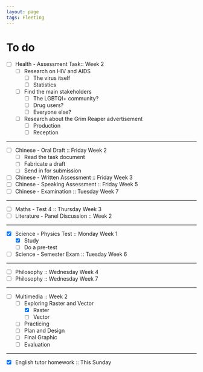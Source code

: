 ```yaml
---
layout: page
tags: Fleeting 
---
```


# To do

- [ ] Health - Assessment Task:: Week 2
	- [ ] Research on HIV and AIDS
		- [ ] The virus itself
		- [ ] Statistics
	- [ ] Find the main stakeholders
		- [ ] The LGBTQI+ community?
		- [ ] Drug users?
		- [ ] Everyone else?
	- [ ] Research about the Grim Reaper advertisement
		- [ ] Production
		- [ ] Reception

---

- [ ] Chinese - Oral Draft :: Friday Week 2
	- [ ] Read the task document
	- [ ] Fabricate a draft
	- [ ] Send in for submission
- [ ] Chinese - Written Assessment :: Friday Week 3
- [ ] Chinese - Speaking Assessment :: Friday Week 5
- [ ] Chinese - Examination :: Tuesday Week 7

---

- [ ] Maths - Test 4 :: Thursday Week 3
- [ ] Literature - Panel Discussion :: Week 2

---

- [x] Science - Physics Test :: Monday Week 1
	- [x] Study
	- [ ] Do a pre-test
- [ ] Science - Semester Exam :: Tuesday Week 6

---

- [ ] Philosophy :: Wednesday Week 4
- [ ] Philosophy :: Wednesday Week 7

---

- [ ] Multimedia :: Week 2
	- [ ] Exploring Raster and Vector
		- [x] Raster
		- [ ] Vector
	- [ ] Practicing
	- [ ] Plan and Design
	- [ ] Final Graphic
	- [ ] Evaluation

--- 

- [x] English tutor homework :: This Sunday